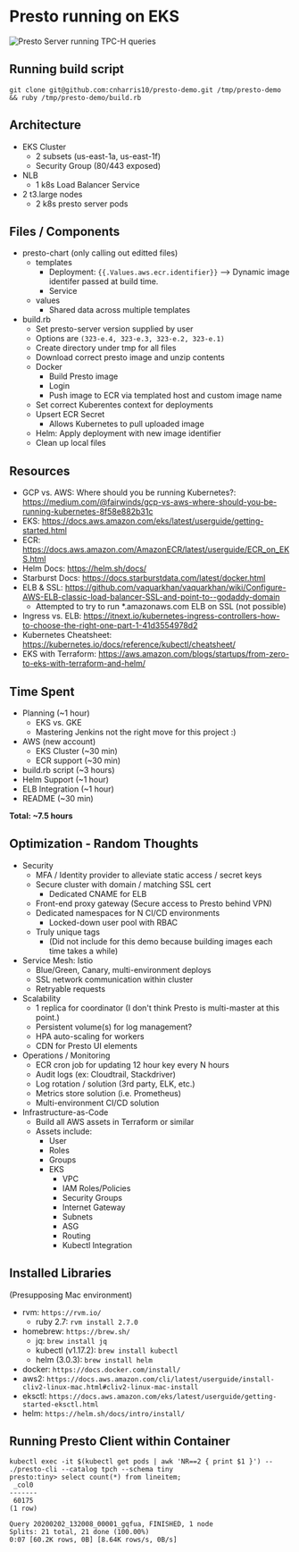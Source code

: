 # Presto running on EKS

![Presto Server running TPC-H queries](https://i.imgur.com/6AH0Bdv.jpg)


## Running build script
```
git clone git@github.com:cnharris10/presto-demo.git /tmp/presto-demo && ruby /tmp/presto-demo/build.rb
```

## Architecture

- EKS Cluster
	- 2 subsets (us-east-1a, us-east-1f)
	- Security Group (80/443 exposed)
- NLB
	- 1 k8s Load Balancer Service
- 2 t3.large nodes
	- 2 k8s presto server pods


## Files / Components

- presto-chart (only calling out editted files)
	- templates
		- Deployment: `{{.Values.aws.ecr.identifier}}` --> Dynamic image identifer passed at build time.
		- Service
	- values
		- Shared data across multiple templates
- build.rb
	- Set presto-server version supplied by user
	- Options are `(323-e.4, 323-e.3, 323-e.2, 323-e.1)`
	- Create directory under tmp for all files
	- Download correct presto image and unzip contents
	- Docker
		- Build Presto image
		- Login
		- Push image to ECR via templated host and custom image name
	- Set correct Kuberentes context for deployments
	- Upsert ECR Secret
		- Allows Kubernetes to pull uploaded image
	- Helm: Apply deployment with new image identifier
	- Clean up local files


## Resources
- GCP vs. AWS: Where should you be running Kubernetes?: https://medium.com/@fairwinds/gcp-vs-aws-where-should-you-be-running-kubernetes-8f58e882b31c
- EKS: https://docs.aws.amazon.com/eks/latest/userguide/getting-started.html
- ECR: https://docs.aws.amazon.com/AmazonECR/latest/userguide/ECR_on_EKS.html
- Helm Docs: https://helm.sh/docs/
- Starburst Docs: https://docs.starburstdata.com/latest/docker.html
- ELB & SSL: https://github.com/vaquarkhan/vaquarkhan/wiki/Configure-AWS-ELB-classic-load-balancer-SSL-and-point-to--godaddy-domain
	- Attempted to try to run *.amazonaws.com ELB on SSL (not possible)
- Ingress vs. ELB: https://itnext.io/kubernetes-ingress-controllers-how-to-choose-the-right-one-part-1-41d3554978d2
- Kubernetes Cheatsheet: https://kubernetes.io/docs/reference/kubectl/cheatsheet/
- EKS with Terraform: https://aws.amazon.com/blogs/startups/from-zero-to-eks-with-terraform-and-helm/


## Time Spent

- Planning (~1 hour)
	- EKS vs. GKE
	- Mastering Jenkins not the right move for this project :)
- AWS (new account)
	- EKS Cluster (~30 min)
	- ECR support (~30 min)
- build.rb script (~3 hours)
- Helm Support (~1 hour)
- ELB Integration (~1 hour)
- README (~30 min)

**Total: ~7.5 hours**


## Optimization - Random Thoughts
- Security
	- MFA / Identity provider to alleviate static access / secret keys
	- Secure cluster with domain / matching SSL cert
		- Dedicated CNAME for ELB
	- Front-end proxy gateway (Secure access to Presto behind VPN)
	- Dedicated namespaces for N CI/CD environments
		- Locked-down user pool with RBAC
	- Truly unique tags
		- (Did not include for this demo because building images each time takes a while)
- Service Mesh: Istio
	- Blue/Green, Canary, multi-environment deploys
	- SSL network communication within cluster
	- Retryable requests
- Scalability
	- 1 replica for coordinator (I don't think Presto is multi-master at this point.)
	- Persistent volume(s) for log management?
	- HPA auto-scaling for workers
	- CDN for Presto UI elements
- Operations / Monitoring
	- ECR cron job for updating 12 hour key every N hours
	- Audit logs (ex: Cloudtrail, Stackdriver)
	- Log rotation / solution (3rd party, ELK, etc.)
	- Metrics store solution (i.e. Prometheus)
	- Multi-environment CI/CD solution
- Infrastructure-as-Code
	- Build all AWS assets in Terraform or similar
	- Assets include:
		- User
		- Roles
		- Groups
		- EKS
			- VPC
			- IAM Roles/Policies
			- Security Groups
			- Internet Gateway
			- Subnets
			- ASG
			- Routing
			- Kubectl Integration


## Installed Libraries
(Presupposing Mac environment)
- rvm: `https://rvm.io/`
  	- ruby 2.7: `rvm install 2.7.0`
- homebrew: `https://brew.sh/`
	- jq: `brew install jq`
	- kubectl (v1.17.2): `brew install kubectl`
	- helm (3.0.3): `brew install helm`
- docker: `https://docs.docker.com/install/`
- aws2: `https://docs.aws.amazon.com/cli/latest/userguide/install-cliv2-linux-mac.html#cliv2-linux-mac-install`
- eksctl: `https://docs.aws.amazon.com/eks/latest/userguide/getting-started-eksctl.html`
- helm: `https://helm.sh/docs/intro/install/`


## Running Presto Client within Container
```
kubectl exec -it $(kubectl get pods | awk 'NR==2 { print $1 }') -- ./presto-cli --catalog tpch --schema tiny
presto:tiny> select count(*) from lineitem;
 _col0
-------
 60175
(1 row)

Query 20200202_132008_00001_gqfua, FINISHED, 1 node
Splits: 21 total, 21 done (100.00%)
0:07 [60.2K rows, 0B] [8.64K rows/s, 0B/s]
```